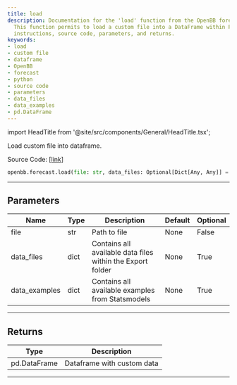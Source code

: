 ```yaml
---
title: load
description: Documentation for the 'load' function from the OpenBB forecast library.
  This function permits to load a custom file into a DataFrame within Python. It covers
  instructions, source code, parameters, and returns.
keywords:
- load
- custom file
- dataframe
- OpenBB
- forecast
- python
- source code
- parameters
- data_files
- data_examples
- pd.DataFrame
---
```


import HeadTitle from '@site/src/components/General/HeadTitle.tsx';

<HeadTitle title="forecast.load - Reference | OpenBB SDK Docs" />

Load custom file into dataframe.

Source Code: [[link](https://github.com/OpenBB-finance/OpenBBTerminal/tree/main/openbb_terminal/common/common_model.py#L53)]

```python
openbb.forecast.load(file: str, data_files: Optional[Dict[Any, Any]] = None, data_examples: Optional[Dict[Any, Any]] = None)
```

---

## Parameters

| Name | Type | Description | Default | Optional |
| ---- | ---- | ----------- | ------- | -------- |
| file | str | Path to file | None | False |
| data_files | dict | Contains all available data files within the Export folder | None | True |
| data_examples | dict | Contains all available examples from Statsmodels | None | True |


---

## Returns

| Type | Description |
| ---- | ----------- |
| pd.DataFrame | Dataframe with custom data |
---

